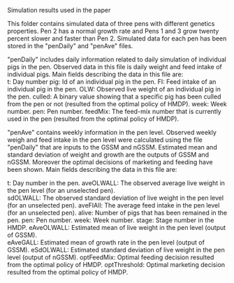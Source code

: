 Simulation results used in the paper



This folder contains simulated data of three pens with different genetics properties. Pen 2 has a normal growth rate and Pens 1 and 3 grow twenty percent slower and faster than Pen 2. Simulated data for each pen has been stored in the "penDaily" and "penAve" files.

"penDaily" includes daily information related to daily simulation of individual pigs in the pen. Observed data in this file is daily weight and feed intake of individual pigs. Main fields describing the data in this file are:   
t: Day number
pig: Id of an individual pig in the pen. 
FI: Feed intake of an individual pig in the pen.
OLW: Observed live weight of an individual pig in the pen.
culled: A binary value showing that a specific  pig has been culled from the pen or not (resulted from the optimal policy of HMDP).
week: Week number. 
pen: Pen number. 
feedMix: The feed-mix number that is currently used in the pen (resulted from the optimal policy of HMDP).

"penAve" contains weekly information in the pen level. Observed weekly weigh and feed intake in the pen level were calculated using the file "penDaily" that are inputs to the GSSM and nGSSM. Estimated mean and standard deviation of weight and growth are the outputs of GSSM and nGSSM. Moreover the optimal decisions of marketing and feeding have been shown. Main fields describing the data in this file are:       

t: Day number in the pen.
aveOLWALL: The observed average live weight in the pen level (for an unselected pen).  
sdOLWALL: The observed standard deviation of live weight in the pen level (for an unselected pen).
aveFIAll: The average feed intake in the pen level (for an unselected pen).
alive: Number of pigs that has been remained in the pen.
pen: Pen number.
week: Week number. 
stage: Stage number in the HMDP.
eAveOLWALL: Estimated mean of live weight in the pen level (output of GSSM).  
eAveGALL: Estimated mean of growth rate in the pen level (output of GSSM).
eSdOLWALL: Estimated standard deviation of live weight in the pen level (output of nGSSM).
optFeedMix: Optimal feeding decision resulted from the optimal policy of HMDP. 
optThreshold: Optimal marketing decision resulted from the optimal policy of HMDP. 
